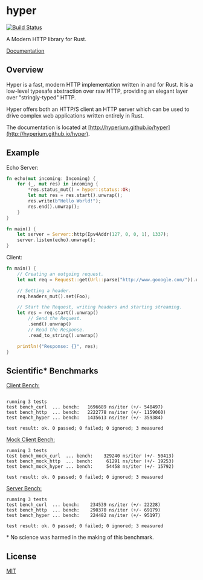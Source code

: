 # hyper

[![Build Status](https://travis-ci.org/hyperium/hyper.svg?branch=master)](https://travis-ci.org/hyperium/hyper)

A Modern HTTP library for Rust.

[Documentation](http://hyperium.github.io/hyper)

## Overview

Hyper is a fast, modern HTTP implementation written in and for Rust. It
is a low-level typesafe abstraction over raw HTTP, providing an elegant
layer over "stringly-typed" HTTP.

Hyper offers both an HTTP/S client an HTTP server which can be used to drive
complex web applications written entirely in Rust.

The documentation is located at [http://hyperium.github.io/hyper](http://hyperium.github.io/hyper).

## Example

Echo Server:

```rust
fn echo(mut incoming: Incoming) {
    for (_, mut res) in incoming {
        *res.status_mut() = hyper::status::Ok;
        let mut res = res.start().unwrap();
        res.write(b"Hello World!");
        res.end().unwrap();
    }
}

fn main() {
    let server = Server::http(Ipv4Addr(127, 0, 0, 1), 1337);
    server.listen(echo).unwrap();
}
```

Client:

```rust
fn main() {
    // Creating an outgoing request.
    let mut req = Request::get(Url::parse("http://www.gooogle.com/")).unwrap();

    // Setting a header.
    req.headers_mut().set(Foo);

    // Start the Request, writing headers and starting streaming.
    let res = req.start().unwrap()
        // Send the Request.
        .send().unwrap()
        // Read the Response.
        .read_to_string().unwrap()

    println!("Response: {}", res);
}
```

## Scientific\* Benchmarks

[Client Bench:](./benches/client.rs)

```

running 3 tests
test bench_curl  ... bench:   1696689 ns/iter (+/- 540497)
test bench_http  ... bench:   2222778 ns/iter (+/- 1159060)
test bench_hyper ... bench:   1435613 ns/iter (+/- 359384)

test result: ok. 0 passed; 0 failed; 0 ignored; 3 measured
```

[Mock Client Bench:](./benches/client_mock_tcp.rs)

```
running 3 tests
test bench_mock_curl  ... bench:    329240 ns/iter (+/- 50413)
test bench_mock_http  ... bench:     61291 ns/iter (+/- 19253)
test bench_mock_hyper ... bench:     54458 ns/iter (+/- 15792)

test result: ok. 0 passed; 0 failed; 0 ignored; 3 measured
```


[Server Bench:](./benches/server.rs)

```
running 3 tests
test bench_curl  ... bench:    234539 ns/iter (+/- 22228)
test bench_http  ... bench:    290370 ns/iter (+/- 69179)
test bench_hyper ... bench:    224482 ns/iter (+/- 95197)

test result: ok. 0 passed; 0 failed; 0 ignored; 3 measured
```

\* No science was harmed in the making of this benchmark.

## License

[MIT](./LICENSE)

